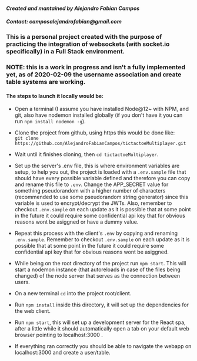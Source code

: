 #### _Created and mantained by Alejandro Fabian Campos_
#### _Contact: camposalejandrofabian@gmail.com_ 

### This is a personal project created with the purpose of practicing the integration of websockets (with socket.io specifically) in a Full Stack environment.

### **NOTE: this is a work in progress and isn't a fully implemented yet, as of 2020-02-09 the username association and create table systems are working.**

#### The steps to launch it locally would be: 

* Open a terminal (I assume you have installed Node@12~ with NPM, and git, also have nodemon installed globally (if you don't have it  you can run `npm install nodemon -g`).

* Clone the project from github, using https this would be done like:  
`git clone https://github.com/AlejandroFabianCampos/tictactoeMultiplayer.git`

* Wait until it finishes cloning, then `cd tictactoeMultiplayer`.

* Set up the server's .env file, this is where environment variables are setup, to help you out, the project is loaded with a `.env.sample` file that should have every possible variable defined and therefore you can copy and rename this file to `.env`. Change the APP_SECRET value for something pseudorandom with a higher number of characters (recommended to use some pseudorandom string generator) since this variable is used to encrypt/decrypt the JWTs. Also, remember to checkout `.env.sample` on each update as it is possible that at some point in the future it could require some confidential api key that for obvious reasons wont be asiggned or have a dummy value.

* Repeat this process with the client's `.env` by copying and renaming `.env.sample`. Remember to checkout `.env.sample` on each update as it is possible that at some point in the future it could require some confidential api key that for obvious reasons wont be asiggned.

* While being on the root directory of the project run `npm start`. This will start a nodemon instance (that autoreloads in case of the files being changed) of the node server that serves as the connection between users.

* On a new terminal `cd` into the project root/client.

* Run `npm install` inside this directory, it will set up the dependencies for the web client.

* Run `npm start`, this will set up a development server for the React spa, after a little while it should automatically open a tab on your default web browser pointing to localhost:3000 .

* If everything ran correctly you should be able to navigate the webapp on localhost:3000 and create a user/table.
